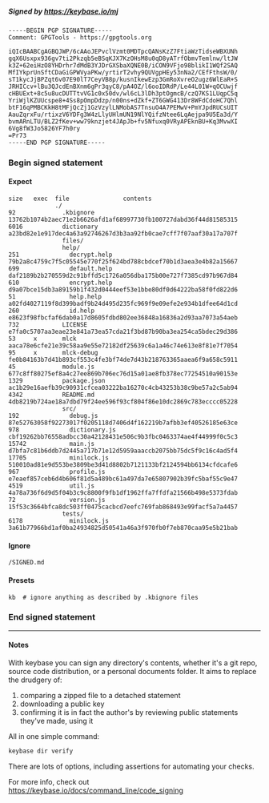 ##### Signed by https://keybase.io/mj
```
-----BEGIN PGP SIGNATURE-----
Comment: GPGTools - https://gpgtools.org

iQIcBAABCgAGBQJWP/6cAAoJEPvclVzmt0MDTpcQANsKzZ7FtiaWzTidseWBXUNh
gqX6Usxpx936gv7ti2Pkzqb5eBSqKJX7KzOHsM8u0qD8yATrfObmvTemlnw/ltJW
k3Z+62eiHzO8YHDrhr7dMdB3YJDrGXSbaXQNE0B/iCON9VFjo98blikI1WQf2SAQ
MfIYkprUnSftCDaGiGPWVyaPKw/yrtirT2vhy9QUVgpHEy53nNa2/CEfFthsW/0/
sT1kycJjBPZqt6v07E90lT7CeyVB8p/kusnIkewEzp3GmRoXvreO2ugz6WlEaR+S
JRHICcv+lBu3QJcdEnBXnm6gPr3qyC8/pA4OZ/l6ooIDRdP/Le44L01W+qOCUwjf
cHBUExt+8c5u8ucDUTTtvVG1c0x50dv/wl6cL3lDh3ptOgmcB/czQ7KS1LUqpC5q
YriWjlKZUUcspe8+4Ss8pOmpDdzp/n00ns+dZkf+ZT6GWG413Dr8WFdCdoHC7Qhl
btF16qPMBCKkH8tMFjQcZj1GzVzylLNMobAS7TnsuO4A7PEMwV+PmYJpdRUCsUIT
AauZqrxFu/rtixzV6YDFg3W4zLlyUHlmUN19NlYQifzNtee6LqAejpa9U5Ea3d/Y
bvmARnLTU/BLZ2fKev+ww79knzjet4JApJb+fv5Nfuxq0VRyAPEknBU+Kq3MvwXI
6Vg8fW3Jo5826YF7h0ry
=Pr73
-----END PGP SIGNATURE-----

```

<!-- END SIGNATURES -->

### Begin signed statement 

#### Expect

```
size   exec  file               contents                                                        
             ./                                                                                 
92             .kbignore        13762b1074b2aec71e2b6626afd1af68997730fb100727dabd36f44d81585315
6016           dictionary       a23bd82e1e917dec4a63a92746267d3b3aa92fb0cae7cff7f07aaf30a17a707f
               files/                                                                           
               help/                                                                            
251              decrypt.help   79b2a8c4759c7f5c05545e770f25f624bd788cbdcef70b1d3aea3e4b82a15667
699              default.help   daf2189b2b270559d2c91bffd5c1726a056dba175b00e727f7385cd97b967d84
610              encrypt.help   d9a07bce15db3a89159b1f432d0444eef53e1bbe80df0d64222ba58f0fd822d6
51               help.help      a02fd4027119f8d399badf9b24d495d235fc969f9e09efe2e934b1dfee64d1cd
260              id.help        e8623f98fbcfaf6dab0a17d8605fdbd802ee36848a16836a2d93aa7073a54aeb
732            LICENSE          e7fa0c5707aa3eae23e841a73ea57cda21f3bd87b90ba3ea254ca5bdec29d386
53     x       mlck             aaca78e6cfe21e39c58aa9e55e72182df25639c6a1a46c74e613e8f81e7f7054
95     x       mlck-debug       fe0b84163b7d41b893cf553c4fe3bf74de7d43b218763365aaea6f9a658c5911
45             module.js        677c8ff80275ef8a4c27ee869b706ec76d15a01ae8fb378ec77254510a90153e
1329           package.json     ac1b29e16aefb39c90931cfcea03222ba16270c4cb43253b38c9be57a2c5ab94
4342           README.md        4db8219b724ae18a7dbd79f24ee596f93cf804f86e10dc2869c783ecccc05228
               src/                                                                             
192              debug.js       87e52763058f92273017f0205118d7406d4f162219b7afbb3ef40526185e63ce
978              dictionary.js  cbf19262bb76558adbcc30a42128431e506c9b3fbc0463374ae4f44999f0c5c3
15742            main.js        d7bfa7c81b6ddb7d2445a717b71e12d5959aaaccb2075bb75dc5f9c16c4ad5f4
17705            minilock.js    510010ad81e9d553be3809be3d41d8802b7121133bf2124594bb6134cfdcafe6
967              profile.js     e7eaef857ceb6d4b606f81d5a489bc61a497da7e65807902b39fc5baf55c9e47
4519             util.js        4a78a736f6d9d5f04b3c9c8800f9fb1df1962ffa7ffdfa21566b498e5373fdab
72               version.js     15f53c3664bfca8dc503ff0475cacbcd7eefc769fab868493e99facf5a7a4457
               tests/                                                                           
6178             minilock.js    3a61b77966bd1af0ba24934825d50541a46a3f970fb0f7eb870caa95e5b21bab
```

#### Ignore

```
/SIGNED.md
```

#### Presets

```
kb  # ignore anything as described by .kbignore files
```

<!-- summarize version = 0.0.9 -->

### End signed statement

<hr>

#### Notes

With keybase you can sign any directory's contents, whether it's a git repo,
source code distribution, or a personal documents folder. It aims to replace the drudgery of:

  1. comparing a zipped file to a detached statement
  2. downloading a public key
  3. confirming it is in fact the author's by reviewing public statements they've made, using it

All in one simple command:

```bash
keybase dir verify
```

There are lots of options, including assertions for automating your checks.

For more info, check out https://keybase.io/docs/command_line/code_signing